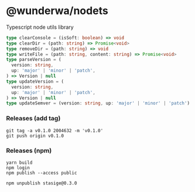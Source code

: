 # @wunderwa/nodets

Typescript node utils library

```typescript
type clearConsole = (isSoft: boolean) => void
type clearDir = (path: string) => Promise<void>
type removeDir = (path: string) => void
type writeFile = (path: string, content: string) => Promise<void>
type parseVersion = (
  version: string,
  up: 'major' | 'minor' | 'patch',
) => Version | null
type updateVersion = (
  version: string,
  up: 'major' | 'minor' | 'patch',
) => Version | null
type updateSemver = (version: string, up: 'major' | 'minor' | 'patch') => string
```

### Releases (add tag)

```shell
git tag -a v0.1.0 2004632 -m 'v0.1.0'
git push origin v0.1.0
```

### Releases (npm)

```shell
yarn build
npm login
npm publish --access public

npm unpublish stasige@0.3.0
```
